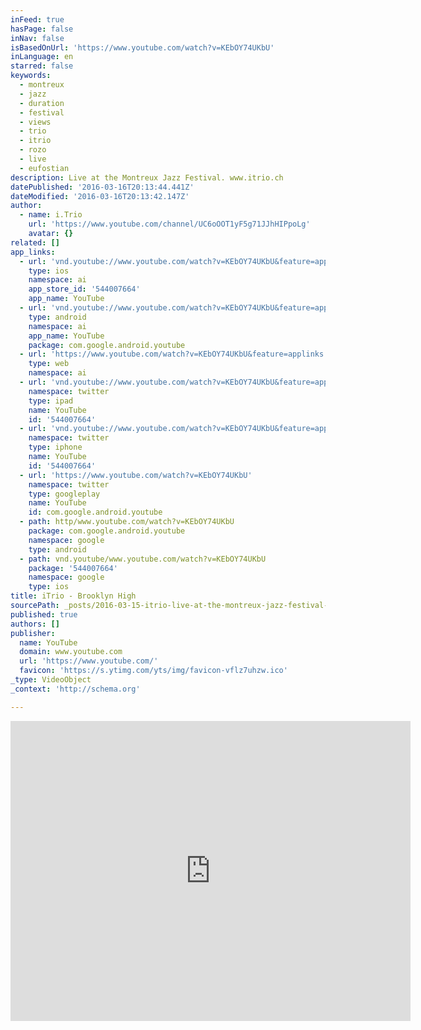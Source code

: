 ```yaml
---
inFeed: true
hasPage: false
inNav: false
isBasedOnUrl: 'https://www.youtube.com/watch?v=KEbOY74UKbU'
inLanguage: en
starred: false
keywords:
  - montreux
  - jazz
  - duration
  - festival
  - views
  - trio
  - itrio
  - rozo
  - live
  - eufostian
description: Live at the Montreux Jazz Festival. www.itrio.ch
datePublished: '2016-03-16T20:13:44.441Z'
dateModified: '2016-03-16T20:13:42.147Z'
author:
  - name: i.Trio
    url: 'https://www.youtube.com/channel/UC6oOOT1yF5g71JJhHIPpoLg'
    avatar: {}
related: []
app_links:
  - url: 'vnd.youtube://www.youtube.com/watch?v=KEbOY74UKbU&feature=applinks'
    type: ios
    namespace: ai
    app_store_id: '544007664'
    app_name: YouTube
  - url: 'vnd.youtube://www.youtube.com/watch?v=KEbOY74UKbU&feature=applinks'
    type: android
    namespace: ai
    app_name: YouTube
    package: com.google.android.youtube
  - url: 'https://www.youtube.com/watch?v=KEbOY74UKbU&feature=applinks'
    type: web
    namespace: ai
  - url: 'vnd.youtube://www.youtube.com/watch?v=KEbOY74UKbU&feature=applinks'
    namespace: twitter
    type: ipad
    name: YouTube
    id: '544007664'
  - url: 'vnd.youtube://www.youtube.com/watch?v=KEbOY74UKbU&feature=applinks'
    namespace: twitter
    type: iphone
    name: YouTube
    id: '544007664'
  - url: 'https://www.youtube.com/watch?v=KEbOY74UKbU'
    namespace: twitter
    type: googleplay
    name: YouTube
    id: com.google.android.youtube
  - path: http/www.youtube.com/watch?v=KEbOY74UKbU
    package: com.google.android.youtube
    namespace: google
    type: android
  - path: vnd.youtube/www.youtube.com/watch?v=KEbOY74UKbU
    package: '544007664'
    namespace: google
    type: ios
title: iTrio - Brooklyn High
sourcePath: _posts/2016-03-15-itrio-live-at-the-montreux-jazz-festival-brooklyn-high.md
published: true
authors: []
publisher:
  name: YouTube
  domain: www.youtube.com
  url: 'https://www.youtube.com/'
  favicon: 'https://s.ytimg.com/yts/img/favicon-vflz7uhzw.ico'
_type: VideoObject
_context: 'http://schema.org'

---
```

<iframe src="https://cdn.embedly.com/widgets/media.html?src=https%3A%2F%2Fwww.youtube.com%2Fembed%2FKEbOY74UKbU%3Ffeature%3Doembed&amp;url=https%3A%2F%2Fwww.youtube.com%2Fwatch%3Fv%3DKEbOY74UKbU&amp;image=https%3A%2F%2Fi.ytimg.com%2Fvi%2FKEbOY74UKbU%2Fhqdefault.jpg&amp;key=b7d04c9b404c499eba89ee7072e1c4f7&amp;type=text%2Fhtml&amp;schema=youtube" width="640" height="480" scrolling="no" frameborder="0" allowfullscreen="allowfullscreen" style=""></iframe>